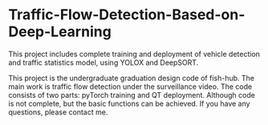 # Traffic-Flow-Detection-Based-on-Deep-Learning
This project includes complete training and deployment of vehicle detection and traffic statistics model, using YOLOX and DeepSORT.


This project is the undergraduate graduation design code of fish-hub. The main work is traffic flow detection under the surveillance video.
The code consists of two parts: pyTorch training and QT deployment. Although code is not complete, but the basic functions can be achieved. If you have any questions, please contact me.
